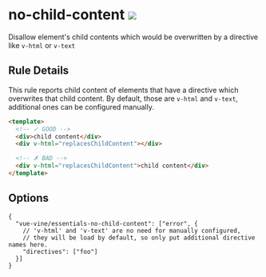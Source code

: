# no-child-content ![](https://img.shields.io/badge/vue_vine-essentials-blue)

Disallow element's child contents which would be overwritten by a directive like `v-html` or `v-text`

## Rule Details

This rule reports child content of elements that have a directive which overwrites that child content. By default, those are `v-html` and `v-text`, additional ones can be configured manually.

<!-- eslint-skip -->
```html
<template>
  <!-- ✓ GOOD -->
  <div>child content</div>
  <div v-html="replacesChildContent"></div>

  <!-- ✗ BAD -->
  <div v-html="replacesChildContent">child content</div>
</template>
```

## Options

```jsonc
{
  "vue-vine/essentials-no-child-content": ["error", {
    // 'v-html' and 'v-text' are no need for manually configured,
    // they will be load by default, so only put additional directive names here.
    "directives": ["foo"]
  }]
}
```
